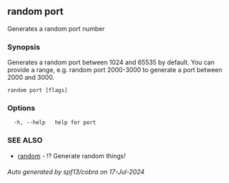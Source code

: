 ## random port

Generates a random port number

### Synopsis

Generates a random port between 1024 and 65535 by default. You can provide a range, e.g. random port 2000-3000 to generate a port between 2000 and 3000.

```
random port [flags]
```

### Options

```
  -h, --help   help for port
```

### SEE ALSO

* [random](random.md)	 - ⁉️ Generate random things!

###### Auto generated by spf13/cobra on 17-Jul-2024
